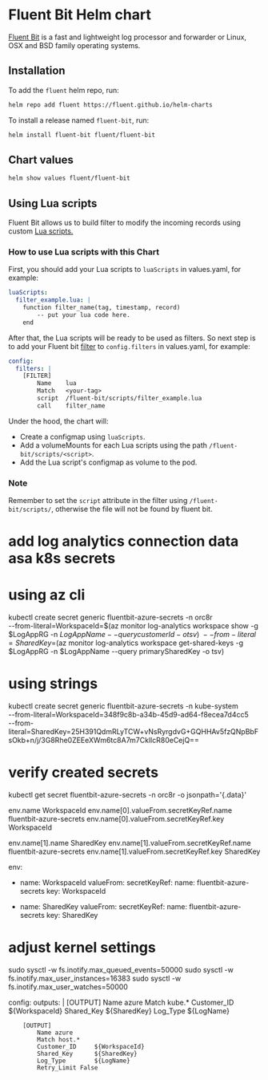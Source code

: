 # Fluent Bit Helm chart

[Fluent Bit](https://fluentbit.io) is a fast and lightweight log processor and forwarder or Linux, OSX and BSD family operating systems.

## Installation

To add the `fluent` helm repo, run:

```sh
helm repo add fluent https://fluent.github.io/helm-charts
```

To install a release named `fluent-bit`, run:

```sh
helm install fluent-bit fluent/fluent-bit
```

## Chart values

```sh
helm show values fluent/fluent-bit
```

## Using Lua scripts
Fluent Bit allows us to build filter to modify the incoming records using custom [Lua scripts.](https://docs.fluentbit.io/manual/pipeline/filters/lua)

### How to use Lua scripts with this Chart

First, you should add your Lua scripts to `luaScripts` in values.yaml, for example:

```yaml
luaScripts:
  filter_example.lua: |
    function filter_name(tag, timestamp, record)
        -- put your lua code here.
    end
```

After that, the Lua scripts will be ready to be used as filters. So next step is to add your Fluent bit [filter](https://docs.fluentbit.io/manual/concepts/data-pipeline/filter) to `config.filters` in values.yaml, for example:

```yaml
config:
  filters: |
    [FILTER]
        Name    lua
        Match   <your-tag>
        script  /fluent-bit/scripts/filter_example.lua
        call    filter_name
```
Under the hood, the chart will:
- Create a configmap using `luaScripts`.
- Add a volumeMounts for each Lua scripts using the path `/fluent-bit/scripts/<script>`.
- Add the Lua script's configmap as volume to the pod.

### Note
Remember to set the `script` attribute in the filter using `/fluent-bit/scripts/`, otherwise the file will not be found by fluent bit.


# add log analytics connection data asa k8s secrets
# using az cli
kubectl create secret generic fluentbit-azure-secrets -n orc8r \
  --from-literal=WorkspaceId=$(az monitor log-analytics workspace show -g $LogAppRG -n $LogAppName --query customerId -o tsv) \
  --from-literal=SharedKey=$(az monitor log-analytics workspace get-shared-keys -g $LogAppRG -n $LogAppName --query primarySharedKey -o tsv)

# using strings
kubectl create secret generic fluentbit-azure-secrets -n kube-system \
  --from-literal=WorkspaceId=348f9c8b-a34b-45d9-ad64-f8ecea7d4cc5 \
  --from-literal=SharedKey=25H391QdmRLyTCW+vNsRyrgdvG+GQHHAv5fzQNpBbFsOkb+n/j/3G8Rhe0ZEEeXWm6tc8A7m7CkllcR80eCejQ==

# verify created secrets
kubectl get secret fluentbit-azure-secrets -n orc8r -o jsonpath='{.data}'

env.name                            WorkspaceId
env.name[0].valueFrom.secretKeyRef.name     fluentbit-azure-secrets
env.name[0].valueFrom.secretKeyRef.key      WorkspaceId

env.name[1].name                            SharedKey
env.name[1].valueFrom.secretKeyRef.name     fluentbit-azure-secrets
env.name[1].valueFrom.secretKeyRef.key      SharedKey

env:
- name: WorkspaceId
    valueFrom:
    secretKeyRef:
        name: fluentbit-azure-secrets
        key: WorkspaceId

- name: SharedKey
    valueFrom:
    secretKeyRef:
        name: fluentbit-azure-secrets
        key: SharedKey


# adjust kernel settings
sudo sysctl -w fs.inotify.max_queued_events=50000
sudo sysctl -w fs.inotify.max_user_instances=16383
sudo sysctl -w  fs.inotify.max_user_watches=50000


config:
    outputs: |
        [OUTPUT]
            Name azure
            Match kube.*
            Customer_ID     ${WorkspaceId}
            Shared_Key      ${SharedKey}
            Log_Type        ${LogName}

        [OUTPUT]
            Name azure
            Match host.*
            Customer_ID     ${WorkspaceId}
            Shared_Key      ${SharedKey}
            Log_Type        ${LogName}
            Retry_Limit False